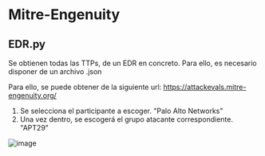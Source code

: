 # Mitre-Engenuity
## EDR.py
Se obtienen todas las TTPs, de un EDR en concreto. Para ello, es necesario disponer de un archivo .json

Para ello, se puede obtener de la siguiente url:
https://attackevals.mitre-engenuity.org/

1. Se selecciona el participante a escoger. "Palo Alto Networks"
2. Una vez dentro, se escogerá el grupo atacante correspondiente. "APT29"


![image](https://user-images.githubusercontent.com/36732743/202235321-ff6aea17-d7b8-4f7b-96d8-c260d82c3a49.png)




